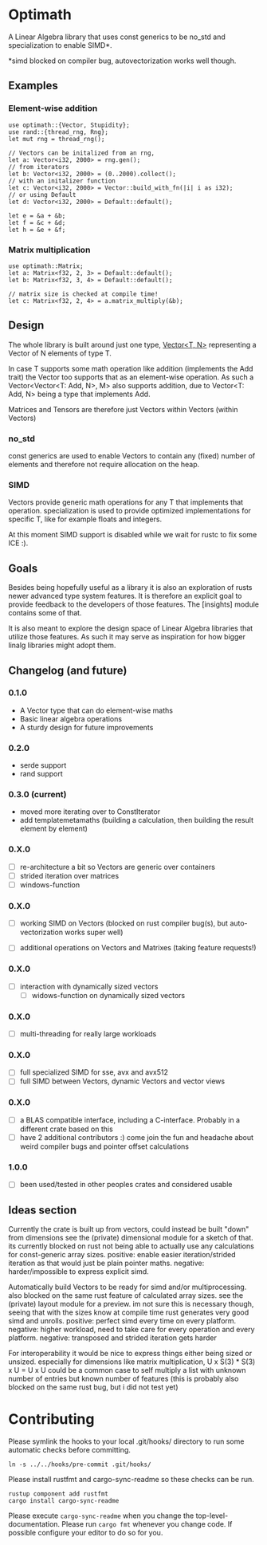 <!-- cargo-sync-readme start -->

# Optimath

A Linear Algebra library that uses const generics to be no_std and specialization to enable SIMD*.

*simd blocked on compiler bug, autovectorization works well though.

## Examples

### Element-wise addition

    use optimath::{Vector, Stupidity};
    use rand::{thread_rng, Rng};
    let mut rng = thread_rng();

    // Vectors can be initalized from an rng,
    let a: Vector<i32, 2000> = rng.gen();
    // from iterators
    let b: Vector<i32, 2000> = (0..2000).collect();
    // with an initalizer function
    let c: Vector<i32, 2000> = Vector::build_with_fn(|i| i as i32);
    // or using Default
    let d: Vector<i32, 2000> = Default::default();

    let e = &a + &b;
    let f = &c + &d;
    let h = &e + &f;

### Matrix multiplication

    use optimath::Matrix;
    let a: Matrix<f32, 2, 3> = Default::default();
    let b: Matrix<f32, 3, 4> = Default::default();

    // matrix size is checked at compile time!
    let c: Matrix<f32, 2, 4> = a.matrix_multiply(&b);

## Design

The whole library is built around just one type, [Vector<T, N>](Vector) representing a Vector of N
elements of type T.

In case T supports some math operation like addition (implements the Add trait) the Vector too
supports that as an element-wise operation. As such a Vector<Vector<T: Add, N>, M> also
supports addition, due to Vector<T: Add, N> being a type that implements Add.

Matrices and Tensors are therefore just Vectors within Vectors (within Vectors)

### no_std

const generics are used to enable Vectors to contain any (fixed) number of elements and
therefore not require allocation on the heap.

### SIMD

Vectors provide generic math operations for any T that implements that operation.
specialization is used to provide optimized implementations for specific T, like for example
floats and integers.

At this moment SIMD support is disabled while we wait for rustc to fix some ICE :).

## Goals

Besides being hopefully useful as a library it is also an exploration of rusts newer advanced
type system features. It is therefore an explicit goal to provide feedback to the developers of
those features. The [insights] module contains some of that.

It is also meant to explore the design space of Linear Algebra libraries that utilize those
features. As such it may serve as inspiration for how bigger linalg libraries might adopt
them.

## Changelog (and future)

### 0.1.0
* A Vector type that can do element-wise maths
* Basic linear algebra operations
* A sturdy design for future improvements

### 0.2.0
* serde support
* rand support

### 0.3.0 (current)
* moved more iterating over to ConstIterator
* add templatemetamaths (building a calculation, then building the result element by element)

### 0.X.0
* [ ] re-architecture a bit so Vectors are generic over containers
* [ ] strided iteration over matrices
* [ ] windows-function

### 0.X.0
* [ ] working SIMD on Vectors (blocked on rust compiler bug(s), but auto-vectorization works
super well)
* [ ] additional operations on Vectors and Matrixes (taking feature requests!)


### 0.X.0
* [ ] interaction with dynamically sized vectors
    * [ ] widows-function on dynamically sized vectors

### 0.X.0
* [ ] multi-threading for really large workloads

### 0.X.0
* [ ] full specialized SIMD for sse, avx and avx512
* [ ] full SIMD between Vectors, dynamic Vectors and vector views

### 0.X.0
* [ ] a BLAS compatible interface, including a C-interface. Probably in a different crate based
on this
* [ ] have 2 additional contributors :) come join the fun and headache about weird compiler bugs
and pointer offset calculations

### 1.0.0
* [ ] been used/tested in other peoples crates and considered usable


## Ideas section

Currently the crate is built up from vectors, could instead be built "down" from dimensions
see the (private) dimensional module for a sketch of that. its currently blocked on rust not
being able to actually use any calculations for const-generic array sizes.
positive: enable easier iteration/strided iteration as that would just be plain pointer maths.
negative: harder/impossible to express explicit simd.


Automatically build Vectors to be ready for simd and/or multiprocessing. also blocked on
the same rust feature of calculated array sizes. see the (private) layout module for a preview.
im not sure this is necessary though, seeing that with the sizes know at compile time rust
generates very good simd and unrolls.
positive: perfect simd every time on every platform. negative: higher workload, need to take
care for every operation and every platform. negative: transposed and strided iteration gets
harder

For interoperability it would be nice to express things either being sized or unsized.
especially for dimensions like matrix multiplication, U x S(3) * S(3) x U = U x U could be a
common case to self multiply a list with unknown number of entries but known number of features
(this is probably also blocked on the same rust bug, but i did not test yet)

<!-- cargo-sync-readme end -->

# Contributing
Please symlink the hooks to your local .git/hooks/ directory to run some automatic checks before committing.

    ln -s ../../hooks/pre-commit .git/hooks/

Please install rustfmt and cargo-sync-readme so these checks can be run.

    rustup component add rustfmt
    cargo install cargo-sync-readme

Please execute `cargo-sync-readme` when you change the top-level-documentation.
Please run `cargo fmt` whenever you change code. If possible configure your editor to do so for you.
